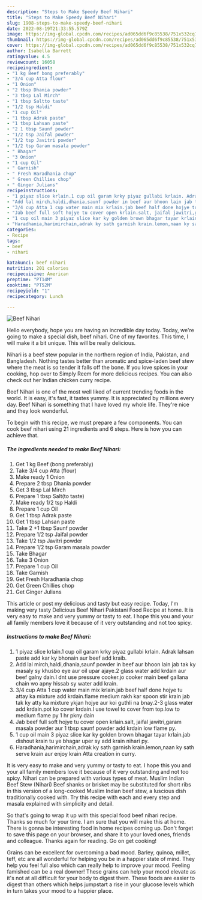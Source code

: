```yaml
---
description: "Steps to Make Speedy Beef Nihari"
title: "Steps to Make Speedy Beef Nihari"
slug: 1908-steps-to-make-speedy-beef-nihari
date: 2022-08-19T21:33:55.579Z
image: https://img-global.cpcdn.com/recipes/ad065dd6f9c85538/751x532cq70/beef-nihari-recipe-main-photo.jpg
thumbnail: https://img-global.cpcdn.com/recipes/ad065dd6f9c85538/751x532cq70/beef-nihari-recipe-main-photo.jpg
cover: https://img-global.cpcdn.com/recipes/ad065dd6f9c85538/751x532cq70/beef-nihari-recipe-main-photo.jpg
author: Isabella Barrett
ratingvalue: 4.5
reviewcount: 16058
recipeingredient:
- "1 kg Beef bong preferably"
- "3/4 cup Atta flour"
- "1 Onion"
- "2 tbsp Dhania powder"
- "3 tbsp Lal Mirch"
- "1 tbsp Saltto taste"
- "1/2 tsp Haldi"
- "1 cup Oil"
- "1 tbsp Adrak paste"
- "1 tbsp Lahsan paste"
- "2 1 tbsp Saunf powder"
- "1/2 tsp Jaifal powder"
- "1/2 tsp Javitri powder"
- "1/2 tsp Garam masala powder"
- " Bhagar"
- "3 Onion"
- "1 cup Oil"
- " Garnish"
- " Fresh Haradhania chop"
- " Green Chillies chop"
- " Ginger Julians"
recipeinstructions:
- "1 piyaz slice krlain.1 cup oil garam krky piyaz gullabi krlain. Adrak lahsan paste add kar ky bhonain aur beef add kraib."
- "Add lal mirch,haldi,dhania,saunf powder in beef aur bhoon lain jab tak ky masaly sy khusbo eye aur oil upar ajaye.2 glass water add krdain aur beef galny dain.I dnt use pressure cooker.jo cooker main beef gallana chain wo apny hissab sy water add krain."
- "3/4 cup Atta 1 cup water main mix krlain.jab beef half done hojye tu attay ka mixture add krdain.flame medium rakh kar spoon stir krain jab tak ky atty ka mixture ykjan hojye aur koi guthli na bnay.2-3 glass water add krdain.pot ko cover krdain.I use towel to cover from top.low to medium flame py 1 hr pkny dain"
- "Jab beef full soft hojye tu cover open krlain.salt, jaifal jawitri,garam masala powder aur 1 tbsp saunf powder add krdain low flame py."
- "1 cup oil main 3 piyaz slice kar ky golden brown bhagar tayar krlain.jab dishout krain tu ye bhagar uper sy add krain nihari py."
- "Haradhania,harimirchain,adrak ky sath garnish krain.lemon,naan ky sath serve krain aur enjoy krain Atta creation in curry."
categories:
- Recipe
tags:
- beef
- nihari

katakunci: beef nihari 
nutrition: 201 calories
recipecuisine: American
preptime: "PT14M"
cooktime: "PT52M"
recipeyield: "1"
recipecategory: Lunch

---
```



![Beef Nihari](https://img-global.cpcdn.com/recipes/ad065dd6f9c85538/751x532cq70/beef-nihari-recipe-main-photo.jpg)

Hello everybody, hope you are having an incredible day today. Today, we're going to make a special dish, beef nihari. One of my favorites. This time, I will make it a bit unique. This will be really delicious.

Nihari is a beef stew popular in the northern region of India, Pakistan, and Bangladesh. Nothing tastes better than aromatic and spice-laden beef stew where the meat is so tender it falls off the bone. If you love spices in your cooking, hop over to Simply Reem for more delicious recipes. You can also check out her Indian chicken curry recipe.

Beef Nihari is one of the most well liked of current trending foods in the world. It is easy, it's fast, it tastes yummy. It is appreciated by millions every day. Beef Nihari is something that I have loved my whole life. They're nice and they look wonderful.


To begin with this recipe, we must prepare a few components. You can cook beef nihari using 21 ingredients and 6 steps. Here is how you can achieve that.

<!--inarticleads1-->

##### The ingredients needed to make Beef Nihari:

1. Get 1 kg Beef (bong preferably)
1. Take 3/4 cup Atta (flour)
1. Make ready 1 Onion
1. Prepare 2 tbsp Dhania powder
1. Get 3 tbsp Lal Mirch
1. Prepare 1 tbsp Salt(to taste)
1. Make ready 1/2 tsp Haldi
1. Prepare 1 cup Oil
1. Get 1 tbsp Adrak paste
1. Get 1 tbsp Lahsan paste
1. Take 2 +1 tbsp Saunf powder
1. Prepare 1/2 tsp Jaifal powder
1. Take 1/2 tsp Javitri powder
1. Prepare 1/2 tsp Garam masala powder
1. Take  Bhagar
1. Take 3 Onion
1. Prepare 1 cup Oil
1. Take  Garnish
1. Get  Fresh Haradhania chop
1. Get  Green Chillies chop
1. Get  Ginger Julians


This article or post my delicious and tasty but easy recipe. Today, I&#39;m making very tasty Delicious Beef Nihari Pakistani Food Recipe at home. It is very easy to make and very yummy or tasty to eat. I hope this you and your all family members love it because of it very outstanding and not too spicy. 

<!--inarticleads2-->

##### Instructions to make Beef Nihari:

1. 1 piyaz slice krlain.1 cup oil garam krky piyaz gullabi krlain. Adrak lahsan paste add kar ky bhonain aur beef add kraib.
1. Add lal mirch,haldi,dhania,saunf powder in beef aur bhoon lain jab tak ky masaly sy khusbo eye aur oil upar ajaye.2 glass water add krdain aur beef galny dain.I dnt use pressure cooker.jo cooker main beef gallana chain wo apny hissab sy water add krain.
1. 3/4 cup Atta 1 cup water main mix krlain.jab beef half done hojye tu attay ka mixture add krdain.flame medium rakh kar spoon stir krain jab tak ky atty ka mixture ykjan hojye aur koi guthli na bnay.2-3 glass water add krdain.pot ko cover krdain.I use towel to cover from top.low to medium flame py 1 hr pkny dain
1. Jab beef full soft hojye tu cover open krlain.salt, jaifal jawitri,garam masala powder aur 1 tbsp saunf powder add krdain low flame py.
1. 1 cup oil main 3 piyaz slice kar ky golden brown bhagar tayar krlain.jab dishout krain tu ye bhagar uper sy add krain nihari py.
1. Haradhania,harimirchain,adrak ky sath garnish krain.lemon,naan ky sath serve krain aur enjoy krain Atta creation in curry.


It is very easy to make and very yummy or tasty to eat. I hope this you and your all family members love it because of it very outstanding and not too spicy. Nihari can be prepared with various types of meat. Muslim Indian Beef Stew (Nihari) Beef shanks or brisket may be substituted for short ribs in this version of a long-cooked Muslim Indian beef stew, a luscious dish traditionally cooked with. Try this recipe with each and every step and masala explained with simplicity and detail. 

So that's going to wrap it up with this special food beef nihari recipe. Thanks so much for your time. I am sure that you will make this at home. There is gonna be interesting food in home recipes coming up. Don't forget to save this page on your browser, and share it to your loved ones, friends and colleague. Thanks again for reading. Go on get cooking!

Grains can be excellent for overcoming a bad mood. Barley, quinoa, millet, teff, etc are all wonderful for helping you be in a happier state of mind. They help you feel full also which can really help to improve your mood. Feeling famished can be a real downer! These grains can help your mood elevate as it's not at all difficult for your body to digest them. These foods are easier to digest than others which helps jumpstart a rise in your glucose levels which in turn takes your mood to a happier place.

